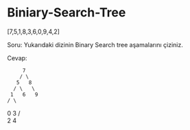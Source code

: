 # Biniary-Search-Tree

[7,5,1,8,3,6,0,9,4,2]

Soru: Yukarıdaki dizinin Binary Search tree aşamalarını çiziniz.

Cevap:

         7
        / \
       5   8
      / \   \
     1   6   9
    / \
   0   3
      / \
     2   4
